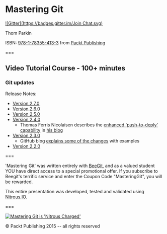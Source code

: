 Mastering Git
=============
[![Gitter](https://badges.gitter.im/Join Chat.svg)](https://gitter.im/ParkinT/mastering_git?utm_source=badge&utm_medium=badge&utm_campaign=pr-badge&utm_content=badge)

Thom Parkin

ISBN: [978-1-78355-413-3](http://goo.gl/iC43kt) from [Packt Publishing](http://www.packtpub.com/)


===

## Video Tutorial Course - 100+ minutes

### Git updates

Release Notes:

 - [Version 2.7.0](https://github.com/git/git/blob/v2.7.0/Documentation/RelNotes/2.7.0.txt)
 - [Version 2.6.0](https://raw.githubusercontent.com/git/git/master/Documentation/RelNotes/2.6.0.txt)
 - [Version 2.5.0](https://raw.githubusercontent.com/git/git/master/Documentation/RelNotes/2.5.0.txt)
 - [Version 2.4.0](https://raw.githubusercontent.com/git/git/master/Documentation/RelNotes/2.4.0.txt)
   - Thomas Ferris Nicolaisen describes the [enhanced 'push-to-deply' capability](http://blog.tfnico.com/2015/05/a-better-way-to-git-push-to-deploy.html) in [his blog](http://blog.tfnico.com/)
 - [Version 2.3.0](https://github.com/git/git/blob/master/Documentation/RelNotes/2.3.0.txt)
   - GitHub blog [explains some of the changes](https://github.com/blog/1957-git-2-3-has-been-released) with examples
 - [Version 2.2.0](https://raw.githubusercontent.com/git/git/master/Documentation/RelNotes/2.2.0.txt)


===

'Mastering Git' was written entirely with [BeeGit](http://www.beegit.com), and as a valued student YOU have direct access to a special promotional offer.
If you subscribe to Beegit's terrific service and enter the Coupon Code "MasteringGit", you will be rewarded.

This entire presentation was developed, tested and validated using [Nitrous.IO](http://pro.nitrous.io/).

===

[![Mastering Git is 'Nitrous Charged'](https://gist.githubusercontent.com/ParkinT/22e59e6b450d4694431a/raw/d2bde10f78da6fd5b438f0cb726b09f527d48bbf/NitrousCharged.png)](https://pro.nitrous.io/)

&copy; Packt Publishing 2015 -- all rights reserved

